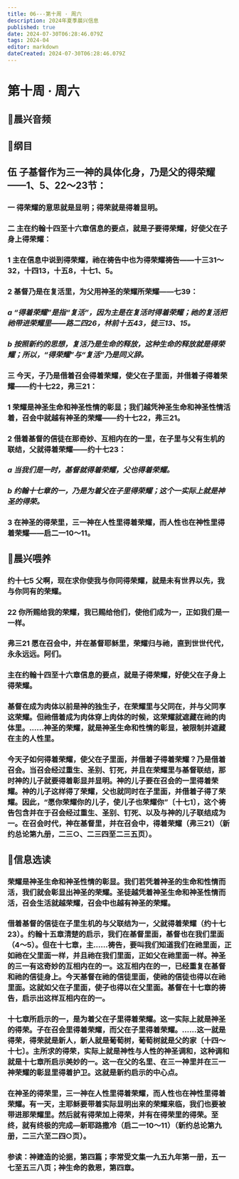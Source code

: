 ```yaml
---
title: 06---第十周 · 周六
description: 2024年夏季晨兴信息
published: true
date: 2024-07-30T06:28:46.079Z
tags: 2024-04
editor: markdown
dateCreated: 2024-07-30T06:28:46.079Z
---
```


# 第十周 · 周六
## 🎵晨兴音频

## 📖纲目

## **伍**    **子基督作为三一神的具体化身，乃是父的得荣耀——1、5、22～23节：**

### 一    得荣耀的意思就是显明；得荣就是得着显明。

### 二    主在约翰十四至十六章信息的要点，就是子要得荣耀，好使父在子身上得荣耀：

### 1    主在信息中说到得荣耀，祂在祷告中也为得荣耀祷告——十三31～32，十四13，十五8，十七1、5。

### 2    基督乃是在复活里，为父用神圣的荣耀所荣耀——七39：

### *a    “得着荣耀”是指“复活”，因为主是在复活时得着荣耀；祂的复活把祂带进荣耀里——路二四26，林前十五43，徒三13、15。*

### *b    按照新约的思想，复活乃是生命的释放，这种生命的释放就是得荣耀；所以，“得荣耀”与“复活”乃是同义辞。*

### 三    今天，子乃是借着召会得着荣耀，使父在子里面，并借着子得着荣耀——约十七22，弗三21：

### 1    荣耀是神圣生命和神圣性情的彰显；我们越凭神圣生命和神圣性情活着，召会中就越有神圣的荣耀——约十七22，弗三21。

### 2    借着基督的信徒在那奇妙、互相内在的一里，在子里与父有生机的联结，父就得着荣耀——约十七23：

### *a    当我们是一时，基督就得着荣耀，父也得着荣耀。*

### *b    约翰十七章的一，乃是为着父在子里得荣耀；这个一实际上就是神圣的得荣。*

### 3    在神圣的得荣里，三一神在人性里得着荣耀，而人性也在神性里得着荣耀——启二一10～11。

## 📖晨兴喂养

### 约十七5    父啊，现在求你使我与你同得荣耀，就是未有世界以先，我与你同有的荣耀。

### 22    你所赐给我的荣耀，我已赐给他们，使他们成为一，正如我们是一一样。

### 弗三21    愿在召会中，并在基督耶稣里，荣耀归与祂，直到世世代代，永永远远。阿们。

### 主在约翰十四至十六章信息的要点，就是子得荣耀，好使父在子身上得荣耀。

### 基督在成为肉体以前是神的独生子，在荣耀里与父同在，并与父同享这荣耀。但祂借着成为肉体穿上肉体的时候，这荣耀就遮藏在祂的肉体里。……神圣的荣耀，就是神圣生命和性情的彰显，被限制并遮藏在主的人性里。

### 今天子如何得着荣耀，使父在子里面，并借着子得着荣耀？乃是借着召会。当召会经过重生、圣别、钉死，并且在荣耀里与基督联结，那时神的儿子就要得着彰显并显明。神的儿子要在召会的一里得着荣耀。神的儿子这样得了荣耀，父也就同时在子里面，并借着子得了荣耀。因此，“愿你荣耀你的儿子，使儿子也荣耀你”〔十七1〕，这个祷告包含并在于召会经过重生、圣别、钉死、以及与神的儿子联结成为一。在召会时代，神在基督里，并在召会中，得着荣耀（弗三21）（新约总论第九册，二三○、二三四至二三五页）。

## 📖信息选读

### 荣耀是神圣生命和神圣性情的彰显。我们若凭着神圣的生命和性情而活，我们就会彰显出神圣的荣耀。圣徒越凭着神圣生命和神圣性情而活，召会生活就越荣耀，召会中也越有神圣的荣耀。

### 借着基督的信徒在子里生机的与父联结为一，父就得着荣耀（约十七23）。约翰十五章清楚的启示，我们在基督里面，基督也在我们里面（4～5）。但在十七章，主……祷告，要叫我们知道我们在祂里面，正如祂在父里面一样，并且祂在我们里面，正如父在祂里面一样。神圣的三一有这奇妙的互相内在的一。这互相内在的一，已经重复在基督和祂的信徒身上。今天基督在祂的信徒里面，使祂的信徒也得以在祂里面。这就如父在子里面，使子也得以在父里面。基督在十七章的祷告，启示出这样互相内在的一。

### 十七章所启示的一，是为着父在子里得着荣耀。这一实际上就是神圣的得荣。子在召会里得着荣耀，而父在子里得着荣耀。……这一就是得荣，得荣就是新人，新人就是葡萄树，葡萄树就是父的家〔十四～十七〕。主所求的得荣，实际上就是神性与人性的神圣调和，这种调和就是十七章所启示美妙的一。这一在父的名里、在三一神里并在三一神荣耀的彰显里得着护卫。这就是新约启示的中心点。

### 在神圣的得荣里，三一神在人性里得着荣耀，而人性也在神性里得着荣耀。有一天，主耶稣要带着实际显明出来的荣耀来临，我们也要被带进那荣耀里。然后就有得荣加上得荣，并有在得荣里的得荣。至终，就有终极的完成—新耶路撒冷（启二一10～11）（新约总论第九册，二三六至二四○页）。

### 参读：神建造的论据，第四篇；李常受文集一九五九年第一册，五一七至五三八页；神生命的救恩，第四章。

<!-- Google tag (gtag.js) -->
<script async src="https://www.googletagmanager.com/gtag/js?id=G-1P8709Z16T"></script>
<script>
  window.dataLayer = window.dataLayer || [];
  function gtag(){dataLayer.push(arguments);}
  gtag('js', new Date());

  gtag('config', 'G-1P8709Z16T');
</script>
